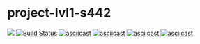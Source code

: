 # project-lvl1-s442
<a href="https://codeclimate.com/github/egortd/project-lvl1-s442/maintainability"><img src="https://api.codeclimate.com/v1/badges/ecd0c77401418bc9ef7a/maintainability" /></a>
[![Build Status](https://travis-ci.org/egortd/project-lvl1-s442.svg?branch=master)](https://travis-ci.org/egortd/project-lvl1-s442)
[![asciicast](https://asciinema.org/a/U8qlyfVPmC7CybUrhlt3tK5Bx.svg)](https://asciinema.org/a/U8qlyfVPmC7CybUrhlt3tK5Bx)
[![asciicast](https://asciinema.org/a/s6WLkoCP2t1LTUzyzcRBGv6R5.svg)](https://asciinema.org/a/s6WLkoCP2t1LTUzyzcRBGv6R5)
[![asciicast](https://asciinema.org/a/khxnmrKnL1ZwNUAvDOEerehQu.svg)](https://asciinema.org/a/khxnmrKnL1ZwNUAvDOEerehQu)
[![asciicast](https://asciinema.org/a/9Wqu1FwcMw7JUPIi8GtfXbqYH.svg)](https://asciinema.org/a/9Wqu1FwcMw7JUPIi8GtfXbqYH)